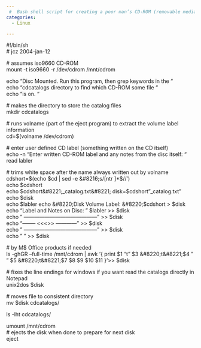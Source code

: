 ```yaml
---
 #  Bash shell script for creating a poor man’s CD-ROM (removable media) catalog for linux
categories:
  - Linux

---
```

#!/bin/sh  
\# jcz 2004-jan-12

\# assumes iso9660 CD-ROM  
mount -t iso9660 -r /dev/cdrom /mnt/cdrom

echo &#8220;Disc Mounted. Run this program, then grep keywords in the &#8220;  
echo &#8220;cdcatalogs directory to find which CD-ROM some file &#8220;  
echo &#8220;is on. &#8220;

\# makes the directory to store the catalog files  
mkdir cdcatalogs

\# runs volname (part of the eject program) to extract the volume label information  
cd=$(volname /dev/cdrom)

\# enter user defined CD label (something written on the CD itself)  
echo -n &#8220;Enter written CD-ROM label and any notes from the disc itself: &#8220;  
read labler

\# trims white space after the name always written out by volname  
cdshort=$(echo $cd | sed -e &#8216;s/[ntr ]*$//&#8217;)  
echo $cdshort  
echo $cdshort&#8221;_catalog.txt&#8221;  
disk=$cdshort&#8221;_catalog.txt&#8221;  
echo $disk  
echo $labler  
echo &#8220;Disk Volume Label: &#8220;$cdshort > $disk  
echo &#8220;Label and Notes on Disc: &#8221; $labler >> $disk  
echo &#8221; &#8212;&#8212;&#8212;&#8212;&#8212;&#8212;&#8212;&#8212;&#8212;&#8212;&#8212;&#8212;&#8212;&#8212;&#8221; >> $disk  
echo &#8220;&#8212;&#8212;&#8211; <<<<END DISC ENTRY>>> &#8212;&#8212;&#8212;&#8212;&#8221; >> $disk  
echo &#8221; &#8212;&#8212;&#8212;&#8212;&#8212;&#8212;&#8212;&#8212;&#8212;&#8212;&#8212;&#8212;&#8212;&#8212;&#8221; >> $disk  
echo &#8221; &#8221; >> $disk

\# by M$ Office products if needed  
ls -ghGR &#8211;full-time /mnt/cdrom | awk &#8216;{ print $1 &#8220;t&#8221; $3 &#8220;t&#8221;$4 &#8221; &#8221; $5 &#8220;t&#8221;$7 $8 $9 $10 $11 }&#8217;>> $disk

\# fixes the line endings for windows if you want read the catalogs directly in Notepad  
unix2dos $disk

\# moves file to consistent directory  
mv $disk cdcatalogs/

ls -lht cdcatalogs/

umount /mnt/cdrom  
\# ejects the disk when done to prepare for next disk  
eject